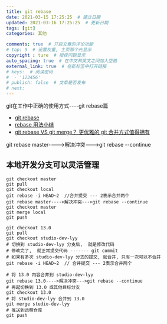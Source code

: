 ```yaml
---
title: git rebase
date: 2021-03-15 17:25:25  # 建立日期
updated: 2021-03-16 17:25:25  # 更新日期
tags: [git]
categories: 其他

comments: true  # 开启文章的评论功能
# top: 9  # 设置权重, 主页那个先显示
copyright : ture  # 授权问题显示
auto_spacing: true  # 在中文和英文之间加入空格
external_link: true  # 在新标签中打开链接
# keys:  # 阅读密码
#  - '123456'
# publish: false  # 文章是否发布
# next:
---
```


git在工作中正确的使用方式----git rebase篇
<!-- more -->

- [git rebase](https://blog.csdn.net/nrsc272420199/article/details/85555911)
- [rebase 用法小结](https://www.jianshu.com/p/4a8f4af4e803)
- [git rebase VS git merge？ 更优雅的 git 合并方式值得拥有](https://zhuanlan.zhihu.com/p/73767731)

git rebase master---->解决冲突--->git rebase --continue


## 本地开发分支可以灵活管理
```git
git checkout master
git pull
git checkout local
git rebase -i HEAD~2  //合并提交 --- 2表示合并两个
git rebase master---->解决冲突--->git rebase --continue
git checkout master
git merge local
git push
```

```git
git checkout 13.0
git pull
git checkout studio-dev-lyy
# 切换到 studio-dev-lyy 分支后,  就是修改代码
# 修改完了,  就正常提交代码 ------- git commit
# 如果有多次 studio-dev-lyy 分支的提交, 就合并, 只有一次可以不合并
git rebase -i HEAD~2  // 合并提交 --- 2表示合并两个

# 将 13.0 内容合并到 studio-dev-lyy
git rebase 13.0---->解决冲突--->git rebase --continue
# 再起切换到 13.0 或其他目标分支
git checkout 13.0
# 将 studio-dev-lyy 合并到 13.0
git merge studio-dev-lyy
# 推送到远程仓库
git push
```